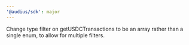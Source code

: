 ```yaml
---
'@audius/sdk': major
---
```


Change type filter on getUSDCTransactions to be an array rather than a single enum, to allow for multiple filters.

